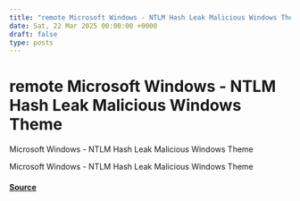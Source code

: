```yaml
---
title: "remote Microsoft Windows - NTLM Hash Leak Malicious Windows Theme"
date: Sat, 22 Mar 2025 00:00:00 +0000
draft: false
type: posts
---
```

# remote Microsoft Windows - NTLM Hash Leak Malicious Windows Theme





Microsoft Windows - NTLM Hash Leak Malicious Windows Theme

Microsoft Windows - NTLM Hash Leak Malicious Windows Theme

#### [Source](https://www.exploit-db.com/exploits/52092)

